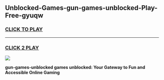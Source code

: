 
## Unblocked-Games-gun-games-unblocked-Play-Free-gyuqw
<h3>
<a href="https://premium76.site?title=gun-games-unblocked&ref=10A">CLICK TO PLAY</a></h3>
<hr>

<h3>
<a href="https://premium76.site?title=gun-games-unblocked&ref=10A">CLICK 2 PLAY</a>
  
</h3>

<a href="https://premium76.site?title=gun-games-unblocked&ref=10A"><img src="https://clearcache.store/games.png"></a>


**gun-games-unblocked games unblocked: Your Gateway to Fun and Accessible Online Gaming**
